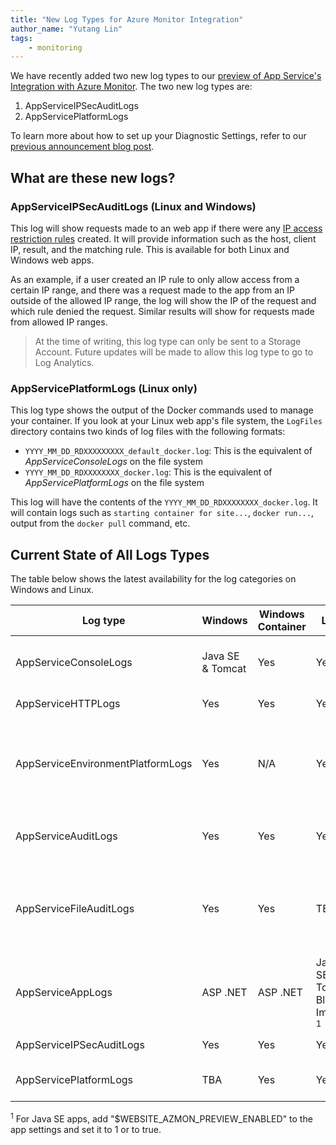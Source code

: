 ```yaml
---
title: "New Log Types for Azure Monitor Integration"
author_name: "Yutang Lin"
tags:
    - monitoring
---
```


We have recently added two new log types to our [preview of App Service's Integration with Azure Monitor](https://azure.github.io/AppService/2019/11/01/App-Service-Integration-with-Azure-Monitor.html). The two new log types are:

1. AppServiceIPSecAuditLogs
1. AppServicePlatformLogs

To learn more about how to set up your Diagnostic Settings, refer to our [previous announcement blog post](https://azure.github.io/AppService/2019/11/01/App-Service-Integration-with-Azure-Monitor.html#create-a-diagnostic-setting).

## What are these new logs?

### AppServiceIPSecAuditLogs (Linux and Windows)

This log will show requests made to an web app if there were any [IP access restriction rules](https://docs.microsoft.com/en-us/azure/app-service/app-service-ip-restrictions) created. It will provide information such as the host, client IP, result, and the matching rule. This is available for both Linux and Windows web apps.

As an example, if a user created an IP rule to only allow access from a certain IP range, and there was a request made to the app from an IP outside of the allowed IP range, the log will show the IP of the request and which rule denied the request. Similar results will show for requests made from allowed IP ranges.

> At the time of writing, this log type can only be sent to a Storage Account. Future updates will be made to allow this log type to go to Log Analytics.

### AppServicePlatformLogs (Linux only)

This log type shows the output of the Docker commands used to manage your container. If you look at your Linux web app's file system, the `LogFiles` directory contains two kinds of log files with the following formats:

- `YYYY_MM_DD_RDXXXXXXXXX_default_docker.log`: This is the equivalent of *AppServiceConsoleLogs* on the file system
- `YYYY_MM_DD_RDXXXXXXXX_docker.log`: This is the equivalent of *AppServicePlatformLogs* on the file system

This log will have the contents of the `YYYY_MM_DD_RDXXXXXXXX_docker.log`. It will contain logs such as `starting container for site...`, `docker run...`, output from the `docker pull` command, etc.

## Current State of All Logs Types

The table below shows the latest availability for the log categories on Windows and Linux.

| Log type | Windows | Windows Container | Linux | Linux Container | Description |
|-|-|-|-|-|-|
| AppServiceConsoleLogs | Java SE & Tomcat | Yes | Yes | Yes | Standard output and standard error |
| AppServiceHTTPLogs | Yes | Yes | Yes | Yes | Web server logs |
| AppServiceEnvironmentPlatformLogs | Yes | N/A | Yes | Yes | App Service Environment: scaling, configuration changes, and status logs|
| AppServiceAuditLogs | Yes | Yes | Yes | Yes | Login activity via FTP and Kudu |
| AppServiceFileAuditLogs | Yes | Yes | TBA | TBA | File changes made to the site content; only available for Premium tier and above |
| AppServiceAppLogs | ASP .NET | ASP .NET | Java SE & Tomcat Blessed Images <sup>1</sup> | Java SE & Tomcat Blessed Images <sup>1</sup> | Application logs |
| AppServiceIPSecAuditLogs  | Yes | Yes | Yes | Yes | Requests from IP Rules |
| AppServicePlatformLogs  | TBA | Yes | Yes | Yes | Container operation logs |

<sup>1</sup> For Java SE apps, add "$WEBSITE_AZMON_PREVIEW_ENABLED" to the app settings and set it to 1 or to true.
